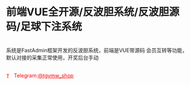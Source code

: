 # 前端VUE全开源/反波胆系统/反波胆源码/足球下注系统

<br>系统是FastAdmin框架开发的反波胆系统，前端是VUE带源码 会员互转等功能，默认对接的采集正常使用，开奖后台手动<br><br>




<p style="color: red;"><img src="https://cdn-icons-png.flaticon.com/512/2111/2111646.png" alt="Telegram Icon" style="width: 16px; vertical-align: middle; margin-right: 5px;">Telegram:<a href="https://t.me/tgymw_shop" style="color: red;">@tgymw_shop</a></p>
